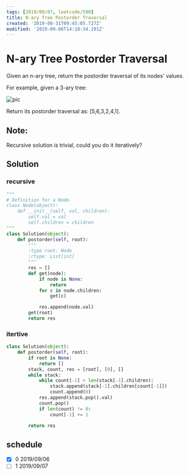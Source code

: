 ```yaml
---
tags: [2019/09/07, leetcode/590]
title: N-ary Tree Postorder Traversal
created: '2019-08-31T09:45:05.727Z'
modified: '2019-09-06T14:10:34.191Z'
---
```


# N-ary Tree Postorder Traversal

Given an n-ary tree, return the postorder traversal of its nodes' values.

For example, given a 3-ary tree:

![pic](https://assets.leetcode.com/uploads/2018/10/12/narytreeexample.png)


Return its postorder traversal as: [5,6,3,2,4,1].


## Note:

Recursive solution is trivial, could you do it iteratively?

## Solution

### recursive

```python
"""
# Definition for a Node.
class Node(object):
    def __init__(self, val, children):
        self.val = val
        self.children = children
"""
class Solution(object):
    def postorder(self, root):
        """
        :type root: Node
        :rtype: List[int]
        """
        res = []
        def get(node):
            if node is None:
                return
            for c in node.children:
                get(c)

            res.append(node.val)
        get(root)
        return res


```

### itertive

```python
class Solution(object):
    def postorder(self, root):
        if root is None:
            return []
        stack, count, res = [root], [0], []
        while stack:
            while count[-1] < len(stack[-1].children):
                stack.append(stack[-1].children[count[-1]])
                count.append(0)
            res.append(stack.pop().val)
            count.pop()
            if len(count) != 0:
                count[-1] += 1

        return res
```

## schedule

* [x] 0 2019/09/06
* [ ] 1 2019/09/07
